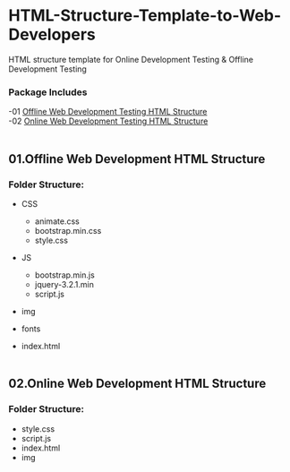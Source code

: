 # HTML-Structure-Template-to-Web-Developers
HTML structure template for Online Development Testing &amp; Offline Development Testing

### Package Includes
-01 [Offline Web Development Testing HTML Structure](#Offline)<br>
-02 [Online Web Development Testing HTML Structure](#Online)<br><br>

## 01.Offline Web Development HTML Structure <a name="Offline"/>

### Folder Structure:

- CSS
    - animate.css
    - bootstrap.min.css
    - style.css
- JS
    - bootstrap.min.js
    - jquery-3.2.1.min
    - script.js    
- img
- fonts

- index.html
<br><br>


## 02.Online Web Development HTML Structure <a name="Online"/>

### Folder Structure:

- style.css
- script.js
- index.html
- img

